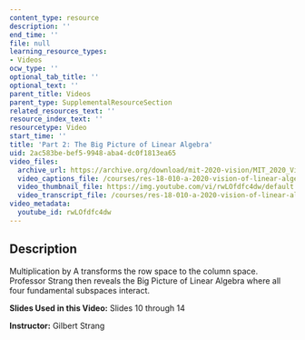 ```yaml
---
content_type: resource
description: ''
end_time: ''
file: null
learning_resource_types:
- Videos
ocw_type: ''
optional_tab_title: ''
optional_text: ''
parent_title: Videos
parent_type: SupplementalResourceSection
related_resources_text: ''
resource_index_text: ''
resourcetype: Video
start_time: ''
title: 'Part 2: The Big Picture of Linear Algebra'
uid: 2ac583be-bef5-9948-aba4-dc0f1813ea65
video_files:
  archive_url: https://archive.org/download/mit-2020-vision/MIT_2020_Vision_Part_2_300k.mp4
  video_captions_file: /courses/res-18-010-a-2020-vision-of-linear-algebra-spring-2020/5605545a627d5216a034fb170a3eeb44_rwLOfdfc4dw.vtt
  video_thumbnail_file: https://img.youtube.com/vi/rwLOfdfc4dw/default.jpg
  video_transcript_file: /courses/res-18-010-a-2020-vision-of-linear-algebra-spring-2020/b8dea7dd54f3a7d0d223c4a7abe24ad8_rwLOfdfc4dw.pdf
video_metadata:
  youtube_id: rwLOfdfc4dw
---
```


Description
-----------

Multiplication by A transforms the row space to the column space. Professor Strang then reveals the Big Picture of Linear Algebra where all four fundamental subspaces interact.

**Slides Used in this Video:** Slides 10 through 14

**Instructor:** Gilbert Strang



